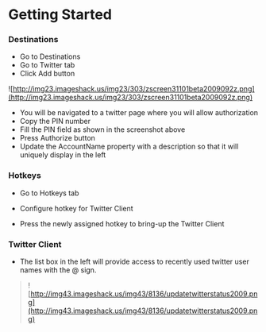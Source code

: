 # Getting Started #
### Destinations ###
  * Go to Destinations
  * Go to Twitter tab
  * Click Add button

![http://img23.imageshack.us/img23/303/zscreen31101beta2009092z.png](http://img23.imageshack.us/img23/303/zscreen31101beta2009092z.png)

  * You will be navigated to a twitter page where you will allow authorization
  * Copy the PIN number
  * Fill the PIN field as shown in the screenshot above
  * Press Authorize button
  * Update the AccountName property with a description so that it will uniquely display in the left

### Hotkeys ###
  * Go to Hotkeys tab
  * Configure hotkey for Twitter Client

  * Press the newly assigned hotkey to bring-up the Twitter Client

### Twitter Client ###
  * The list box in the left will provide access to recently used twitter user names with the @ sign.

> ![http://img43.imageshack.us/img43/8136/updatetwitterstatus2009.png](http://img43.imageshack.us/img43/8136/updatetwitterstatus2009.png)